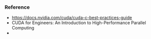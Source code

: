 ### Reference

* https://docs.nvidia.com/cuda/cuda-c-best-practices-guide
* CUDA for Engineers: An Introduction to High-Performance Parallel Computing
* 